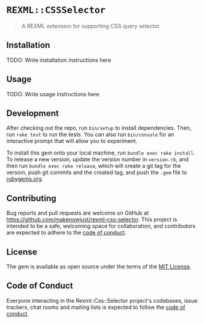 # `REXML::CSSSelector`

> A REXML extension for supporting CSS query selector.

## Installation

TODO: Write installation instructions here

## Usage

TODO: Write usage instructions here

## Development

After checking out the repo, run `bin/setup` to install dependencies. Then, run `rake test` to run the tests. You can also run `bin/console` for an interactive prompt that will allow you to experiment.

To install this gem onto your local machine, run `bundle exec rake install`. To release a new version, update the version number in `version.rb`, and then run `bundle exec rake release`, which will create a git tag for the version, push git commits and the created tag, and push the `.gem` file to [rubygems.org](https://rubygems.org).

## Contributing

Bug reports and pull requests are welcome on GitHub at https://github.com/makenowjust/rexml-css-selector. This project is intended to be a safe, welcoming space for collaboration, and contributors are expected to adhere to the [code of conduct](https://github.com/makenowjust/rexml-css-selector/blob/main/CODE_OF_CONDUCT.md).

## License

The gem is available as open source under the terms of the [MIT License](https://opensource.org/licenses/MIT).

## Code of Conduct

Everyone interacting in the Rexml::Css::Selector project's codebases, issue trackers, chat rooms and mailing lists is expected to follow the [code of conduct](https://github.com/makenowjust/rexml-css-selector/blob/main/CODE_OF_CONDUCT.md).
